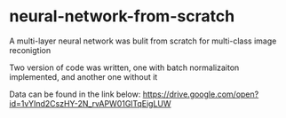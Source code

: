 # neural-network-from-scratch
A multi-layer neural network was bulit from scratch for multi-class image reconigtion

Two version of code was written, one with batch normalizaiton implemented, and another one without it

Data can be found in the link below:
https://drive.google.com/open?id=1vYInd2CszHY-2N_rvAPW01GlTqEigLUW
